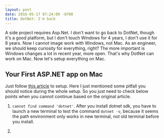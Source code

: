 ```yaml
---
layout: post
date: 2016-05-17 07:24:09 -0700
title: DotNet: I'm back
---
```


A side project requires Asp.Net. I don't want to go back to DotNet, though it's a good platform, but I don't touch Windows for 4 years, I don't use it for 8 years. Now I cannot image work with Windows, not Mac. As an engineer, we should keep curiosity for everything, right? The more important is Windows changes a lot in recent year, more open. That's why DotNet can work on Mac. Now let's setup everything on Mac.

## Your First ASP.NET app on Mac
Just follow [this article](https://docs.asp.net/en/latest/tutorials/your-first-mac-aspnet.html) to setup. Here I just mentioned some pitfall you should notice during the whole setup. So you just need to check below points when you cannot continue based on the original article.

1. `cannot find command 'dotnet'`. After you install dotnet sdk, you have to launch a new terminal to test the command `dotnet -v`, because it seems the path environment only works in new terminal, not old terminal before you install.

2.
